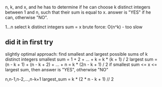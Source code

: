 n, k, and x, and he has to determine if he can choose k distinct integers between 1 and n, such that their sum is equal to x. answer is "YES" if he can, otherwise "NO".

1...n
select k distinct integers
sum = x
brute force: O(n^k) - too slow

## did it in first try
slightly optimal approach: find smallest and largest possible sums of k distinct integers
smallest sum = 1 + 2 + ... + k = k * (k + 1) / 2
largest sum = (n - k + 1) + (n - k + 2) + ... + n = k * (2n - k + 1) / 2
if smallest sum <= x <= largest sum, then answer is "YES", otherwise "NO"



n,n-1,n-2,...,n-k+1
largest_sum = k * (2 * n - k + 1) // 2
